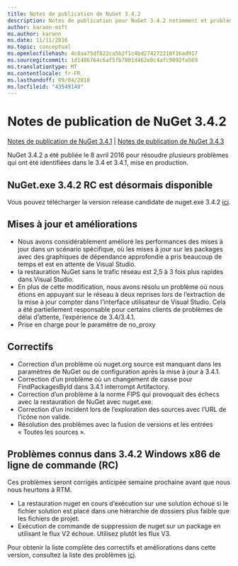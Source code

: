 ```yaml
---
title: Notes de publication de NuGet 3.4.2
description: Notes de publication pour NuGet 3.4.2 notamment et problèmes connus, correctifs de bogues, fonctionnalités ajoutées, dcr.
author: karann-msft
ms.author: karann
ms.date: 11/11/2016
ms.topic: conceptual
ms.openlocfilehash: 4c8aa75df822ca5b2f1c4bd274272218f16ad917
ms.sourcegitcommit: 1d1406764c6af5fb7801d462e0c4afc9092fa569
ms.translationtype: MT
ms.contentlocale: fr-FR
ms.lasthandoff: 09/04/2018
ms.locfileid: "43549149"
---
```

# <a name="nuget-342-release-notes"></a>Notes de publication de NuGet 3.4.2

[Notes de publication de NuGet 3.4.1](../release-notes/nuget-3.4.1.md) | [Notes de publication de NuGet 3.4.3](../release-notes/nuget-3.4.3.md)

NuGet 3.4.2 a été publiée le 8 avril 2016 pour résoudre plusieurs problèmes qui ont été identifiées dans le 3.4 et 3.4.1, mise en production.

## <a name="nugetexe-342-rc-is-now-available"></a>NuGet.exe 3.4.2 RC est désormais disponible

Vous pouvez télécharger la version release candidate de nuget.exe 3.4.2 [ici](https://dist.nuget.org/index.html).

## <a name="updates-and-improvements"></a>Mises à jour et améliorations

* Nous avons considérablement amélioré les performances des mises à jour dans un scénario spécifique, où les mises à jour sur les packages avec des graphiques de dépendance approfondie a pris beaucoup de temps et est en attente de Visual Studio.
* la restauration NuGet sans le trafic réseau est 2,5 à 3 fois plus rapides dans Visual Studio.
* En plus de cette modification, nous avons résolu un problème où nous étions en appuyant sur le réseau à deux reprises lors de l’extraction de la mise à jour compter dans l’interface utilisateur de Visual Studio. Cela a été partiellement responsable pour certains clients de problèmes de délai d’attente, l’expérience de 3.4/3.4.1.
* Prise en charge pour le paramètre de no_proxy

## <a name="fixes"></a>Correctifs

* Correction d’un problème où nuget.org source est manquant dans les paramètres de NuGet ou de configuration après la mise à jour à 3.4.1.
* Correction d’un problème où un changement de casse pour FindPackagesById dans 3.4.1 interrompt Artifactory.
* Correction d’un problème à la norme FIPS qui provoquait des échecs avec la restauration de NuGet avec nuget.exe.
* Correction d’un incident lors de l’exploration des sources avec l’URL de l’icône non valide.
* Résolution des problèmes avec la fusion de versions et les entrées « Toutes les sources ».

## <a name="known-issues-in-342-windows-x86-commandline-rc"></a>Problèmes connus dans 3.4.2 Windows x86 de ligne de commande (RC)

Ces problèmes seront corrigés anticipée semaine prochaine avant que nous nous heurtons à RTM.

*  La restauration nuget en cours d’exécution sur une solution échoue si le fichier solution est placé dans une hiérarchie de dossiers plus faible que les fichiers de projet.
*  Exécution de commande de suppression de nuget sur un package en utilisant le flux V2 échoue. Utilisez plutôt les flux V3.


Pour obtenir la liste complète des correctifs et améliorations dans cette version, consultez la liste des problèmes [ici](https://github.com/NuGet/Home/issues?utf8=%E2%9C%93&q=is%3Aissue+milestone%3A3.4.2++is%3Aclosed+).